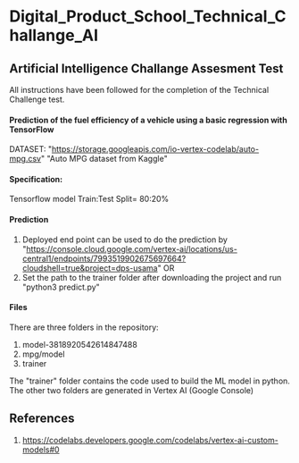 # Digital_Product_School_Technical_Challange_AI

## Artificial Intelligence Challange Assesment Test

All instructions have been followed for the completion of the Technical Challenge test. 

#### Prediction of the fuel efficiency of a vehicle using a basic regression with TensorFlow

DATASET: "https://storage.googleapis.com/io-vertex-codelab/auto-mpg.csv" "Auto MPG dataset from Kaggle"

#### Specification: 

Tensorflow model
Train:Test Split= 80:20%

#### Prediction 

1) Deployed end point can be used to do the prediction by 
"https://console.cloud.google.com/vertex-ai/locations/us-central1/endpoints/7993519902675697664?cloudshell=true&project=dps-usama"
                                    OR
2) Set the path to the trainer folder after downloading the project and run "python3 predict.py"

#### Files

There are three folders in the repository:

1. model-3818920542614847488
2. mpg/model
3. trainer

The "trainer" folder contains the code used to build the ML model in python. The other two folders are generated in Vertex AI (Google Console)

## References

1. https://codelabs.developers.google.com/codelabs/vertex-ai-custom-models#0




